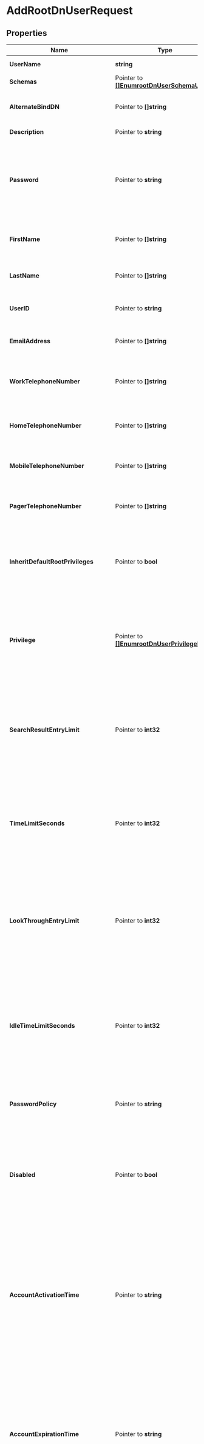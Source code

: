 # AddRootDnUserRequest

## Properties

Name | Type | Description | Notes
------------ | ------------- | ------------- | -------------
**UserName** | **string** | Name of the new Root DN User | 
**Schemas** | Pointer to [**[]EnumrootDnUserSchemaUrn**](EnumrootDnUserSchemaUrn.md) |  | [optional] 
**AlternateBindDN** | Pointer to **[]string** | Specifies one or more alternate DNs that can be used to bind to the server as this User. | [optional] 
**Description** | Pointer to **string** | A description for this User. | [optional] 
**Password** | Pointer to **string** | Specifies the user&#39;s password. This is stored in the userPassword LDAP attribute. To set a pre-hashed value, the account making the change must have the bypass-pw-policy privilege. | [optional] 
**FirstName** | Pointer to **[]string** | Specifies the user&#39;s first name. This is stored in the givenName LDAP attribute. | [optional] 
**LastName** | Pointer to **[]string** | Specifies the user&#39;s last name. This is stored in the sn LDAP attribute. | [optional] 
**UserID** | Pointer to **string** | Specifies the user&#39;s user ID. This is stored in the uid LDAP attribute. | [optional] 
**EmailAddress** | Pointer to **[]string** | Specifies the user&#39;s email address. This is stored in the mail LDAP attribute. | [optional] 
**WorkTelephoneNumber** | Pointer to **[]string** | Specifies the user&#39;s work telephone number. This is stored in the telephoneNumber LDAP attribute. | [optional] 
**HomeTelephoneNumber** | Pointer to **[]string** | Specifies the user&#39;s home telephone number. This is stored in the homePhone LDAP attribute. | [optional] 
**MobileTelephoneNumber** | Pointer to **[]string** | Specifies the user&#39;s mobile telephone number. This is stored in the mobile LDAP attribute. | [optional] 
**PagerTelephoneNumber** | Pointer to **[]string** | Specifies the user&#39;s pager telephone number. This is stored in the pager LDAP attribute. | [optional] 
**InheritDefaultRootPrivileges** | Pointer to **bool** | Indicates whether this User should be automatically granted the set of privileges defined in the default-root-privilege-name property of the Root DN configuration object. | [optional] 
**Privilege** | Pointer to [**[]EnumrootDnUserPrivilegeProp**](EnumrootDnUserPrivilegeProp.md) | Privileges that are either explicitly granted or revoked from the root user. Privileges can be revoked by including a minus sign (-) before the privilege name. This is stored in the ds-privilege-name LDAP attribute. | [optional] 
**SearchResultEntryLimit** | Pointer to **int32** | Specifies the maximum number of entries that the server may return to the user in response to any single search request. A value of 0 indicates no limit should be enforced. This is stored in the ds-rlim-size-limit LDAP attribute. | [optional] 
**TimeLimitSeconds** | Pointer to **int32** | Specifies the maximum length of time (in seconds) that the server may spend processing any single search request. A value of 0 indicates no limit should be enforced. This is stored in the ds-rlim-time-limit LDAP attribute. | [optional] 
**LookThroughEntryLimit** | Pointer to **int32** | Specifies the maximum number of candidate entries that the server may examine in the course of processing any single search request. A value of 0 indicates no limit should be enforced. This is stored in the ds-rlim-lookthrough-limit LDAP attribute. | [optional] 
**IdleTimeLimitSeconds** | Pointer to **int32** | Specifies the maximum length of time (in seconds) that a connection authenticated as this user may remain established without issuing any requests. A value of 0 indicates no limit should be enforced. This is stored in the ds-rlim-idle-time-limit LDAP attribute. | [optional] 
**PasswordPolicy** | Pointer to **string** | Specifies the password policy for the user. This is stored in the ds-pwp-password-policy-dn LDAP attribute. | [optional] 
**Disabled** | Pointer to **bool** | Specifies whether the root user account should be disabled. A disabled account is not permitted to authenticate, nor can it be used as an authorization identity. This is stored in the ds-pwp-account-disabled LDAP attribute. | [optional] 
**AccountActivationTime** | Pointer to **string** | Specifies the time, in generalized time format (e.g., &#39;20160101070000Z&#39;), that the root user account should become active. If an activation time is specified, the user will not be permitted to authenticate, nor can the account be used as an authorization identity, until the activation time has arrived. This is stored in the ds-pwp-account-activation-time LDAP attribute. | [optional] 
**AccountExpirationTime** | Pointer to **string** | Specifies the time, in generalized time format (e.g., &#39;20240101070000Z&#39;), that the root user account should expire. If an expiration time is specified, the user will not be permitted to authenticate, nor can the account be used as an authorization identity, after this time has passed. This is stored in the ds-pwp-account-expiration-time LDAP attribute. | [optional] 
**RequireSecureAuthentication** | Pointer to **bool** | Indicates whether this User must authenticate in a secure manner. When set to \&quot;true\&quot;, the User will only be allowed to authenticate over a secure connection or using a mechanism that does not expose user credentials (e.g., the CRAM-MD5, DIGEST-MD5, and GSSAPI SASL mechanisms). | [optional] 
**RequireSecureConnections** | Pointer to **bool** | Indicates whether this User must be required to communicate with the server over a secure connection. When set to \&quot;true\&quot;, the User will only be allowed to communicate with the server over a secure connection (i.e., using TLS or the StartTLS extended operation). | [optional] 
**AllowedAuthenticationType** | Pointer to **[]string** | Indicates that User should only be allowed to authenticate in certain ways. Allowed values include \&quot;simple\&quot; (to indicate that the user should be allowed to bind using simple authentication) or \&quot;sasl {mech}\&quot; (to indicate that the user should be allowed to bind using the specified SASL mechanism, like \&quot;sasl PLAIN\&quot;). The list of available SASL mechanisms can be retrieved by running \&quot;dsconfig --advanced list-sasl-mechanism-handlers\&quot;. | [optional] 
**AllowedAuthenticationIPAddress** | Pointer to **[]string** | An IPv4 or IPv6 address mask that controls the set of IP addresses from which this User can authenticate to the server. For instance a value of 127.0.0.1 (or ::1 in IPv6) would restricted access only to localhost connections, whereas 10.6.1.* would restrict access to servers on the 10.6.1.* subnet. | [optional] 
**PreferredOTPDeliveryMechanism** | Pointer to **[]string** | Overrides the default settings for the mechanisms (e.g., email or SMS) that are used to deliver one time passwords to Users. | [optional] 
**IsProxyable** | Pointer to [**EnumrootDnUserIsProxyableProp**](EnumrootDnUserIsProxyableProp.md) |  | [optional] 
**IsProxyableByDN** | Pointer to **[]string** | Specifies the DNs of accounts that can proxy as this User using the proxied authorization v1 or v2 control, the intermediate client control, or a SASL mechanism that allows specifying an alternate authorization identity. This property is only applicable if is-proxyable is set to \&quot;allowed\&quot; or \&quot;required\&quot;. | [optional] 
**IsProxyableByGroup** | Pointer to **[]string** | Specifies the DNs of groups whose members can proxy as this User using the proxied authorization v1 or v2 control, the intermediate client control, or a SASL mechanism that allows specifying an alternate authorization identity. This property is only applicable if is-proxyable is set to \&quot;allowed\&quot; or \&quot;required\&quot;. | [optional] 
**IsProxyableByURL** | Pointer to **[]string** | Specifies LDAP URLs of accounts that can proxy as this User using the proxied authorization v1 or v2 control, the intermediate client control, or a SASL mechanism that allows specifying an alternate authorization identity. This property is only applicable if is-proxyable is set to \&quot;allowed\&quot; or \&quot;required\&quot;. | [optional] 
**MayProxyAsDN** | Pointer to **[]string** | This restricts the set of accounts that this User can proxy as to entries with the specified DNs. | [optional] 
**MayProxyAsGroup** | Pointer to **[]string** | This restricts the set of accounts that this User can proxy as to entries that are in the group with the specified DN. | [optional] 
**MayProxyAsURL** | Pointer to **[]string** | This restricts the set of accounts that this User can proxy as to entries that are matched by the specified LDAP URL. | [optional] 

## Methods

### NewAddRootDnUserRequest

`func NewAddRootDnUserRequest(userName string, ) *AddRootDnUserRequest`

NewAddRootDnUserRequest instantiates a new AddRootDnUserRequest object
This constructor will assign default values to properties that have it defined,
and makes sure properties required by API are set, but the set of arguments
will change when the set of required properties is changed

### NewAddRootDnUserRequestWithDefaults

`func NewAddRootDnUserRequestWithDefaults() *AddRootDnUserRequest`

NewAddRootDnUserRequestWithDefaults instantiates a new AddRootDnUserRequest object
This constructor will only assign default values to properties that have it defined,
but it doesn't guarantee that properties required by API are set

### GetUserName

`func (o *AddRootDnUserRequest) GetUserName() string`

GetUserName returns the UserName field if non-nil, zero value otherwise.

### GetUserNameOk

`func (o *AddRootDnUserRequest) GetUserNameOk() (*string, bool)`

GetUserNameOk returns a tuple with the UserName field if it's non-nil, zero value otherwise
and a boolean to check if the value has been set.

### SetUserName

`func (o *AddRootDnUserRequest) SetUserName(v string)`

SetUserName sets UserName field to given value.


### GetSchemas

`func (o *AddRootDnUserRequest) GetSchemas() []EnumrootDnUserSchemaUrn`

GetSchemas returns the Schemas field if non-nil, zero value otherwise.

### GetSchemasOk

`func (o *AddRootDnUserRequest) GetSchemasOk() (*[]EnumrootDnUserSchemaUrn, bool)`

GetSchemasOk returns a tuple with the Schemas field if it's non-nil, zero value otherwise
and a boolean to check if the value has been set.

### SetSchemas

`func (o *AddRootDnUserRequest) SetSchemas(v []EnumrootDnUserSchemaUrn)`

SetSchemas sets Schemas field to given value.

### HasSchemas

`func (o *AddRootDnUserRequest) HasSchemas() bool`

HasSchemas returns a boolean if a field has been set.

### GetAlternateBindDN

`func (o *AddRootDnUserRequest) GetAlternateBindDN() []string`

GetAlternateBindDN returns the AlternateBindDN field if non-nil, zero value otherwise.

### GetAlternateBindDNOk

`func (o *AddRootDnUserRequest) GetAlternateBindDNOk() (*[]string, bool)`

GetAlternateBindDNOk returns a tuple with the AlternateBindDN field if it's non-nil, zero value otherwise
and a boolean to check if the value has been set.

### SetAlternateBindDN

`func (o *AddRootDnUserRequest) SetAlternateBindDN(v []string)`

SetAlternateBindDN sets AlternateBindDN field to given value.

### HasAlternateBindDN

`func (o *AddRootDnUserRequest) HasAlternateBindDN() bool`

HasAlternateBindDN returns a boolean if a field has been set.

### GetDescription

`func (o *AddRootDnUserRequest) GetDescription() string`

GetDescription returns the Description field if non-nil, zero value otherwise.

### GetDescriptionOk

`func (o *AddRootDnUserRequest) GetDescriptionOk() (*string, bool)`

GetDescriptionOk returns a tuple with the Description field if it's non-nil, zero value otherwise
and a boolean to check if the value has been set.

### SetDescription

`func (o *AddRootDnUserRequest) SetDescription(v string)`

SetDescription sets Description field to given value.

### HasDescription

`func (o *AddRootDnUserRequest) HasDescription() bool`

HasDescription returns a boolean if a field has been set.

### GetPassword

`func (o *AddRootDnUserRequest) GetPassword() string`

GetPassword returns the Password field if non-nil, zero value otherwise.

### GetPasswordOk

`func (o *AddRootDnUserRequest) GetPasswordOk() (*string, bool)`

GetPasswordOk returns a tuple with the Password field if it's non-nil, zero value otherwise
and a boolean to check if the value has been set.

### SetPassword

`func (o *AddRootDnUserRequest) SetPassword(v string)`

SetPassword sets Password field to given value.

### HasPassword

`func (o *AddRootDnUserRequest) HasPassword() bool`

HasPassword returns a boolean if a field has been set.

### GetFirstName

`func (o *AddRootDnUserRequest) GetFirstName() []string`

GetFirstName returns the FirstName field if non-nil, zero value otherwise.

### GetFirstNameOk

`func (o *AddRootDnUserRequest) GetFirstNameOk() (*[]string, bool)`

GetFirstNameOk returns a tuple with the FirstName field if it's non-nil, zero value otherwise
and a boolean to check if the value has been set.

### SetFirstName

`func (o *AddRootDnUserRequest) SetFirstName(v []string)`

SetFirstName sets FirstName field to given value.

### HasFirstName

`func (o *AddRootDnUserRequest) HasFirstName() bool`

HasFirstName returns a boolean if a field has been set.

### GetLastName

`func (o *AddRootDnUserRequest) GetLastName() []string`

GetLastName returns the LastName field if non-nil, zero value otherwise.

### GetLastNameOk

`func (o *AddRootDnUserRequest) GetLastNameOk() (*[]string, bool)`

GetLastNameOk returns a tuple with the LastName field if it's non-nil, zero value otherwise
and a boolean to check if the value has been set.

### SetLastName

`func (o *AddRootDnUserRequest) SetLastName(v []string)`

SetLastName sets LastName field to given value.

### HasLastName

`func (o *AddRootDnUserRequest) HasLastName() bool`

HasLastName returns a boolean if a field has been set.

### GetUserID

`func (o *AddRootDnUserRequest) GetUserID() string`

GetUserID returns the UserID field if non-nil, zero value otherwise.

### GetUserIDOk

`func (o *AddRootDnUserRequest) GetUserIDOk() (*string, bool)`

GetUserIDOk returns a tuple with the UserID field if it's non-nil, zero value otherwise
and a boolean to check if the value has been set.

### SetUserID

`func (o *AddRootDnUserRequest) SetUserID(v string)`

SetUserID sets UserID field to given value.

### HasUserID

`func (o *AddRootDnUserRequest) HasUserID() bool`

HasUserID returns a boolean if a field has been set.

### GetEmailAddress

`func (o *AddRootDnUserRequest) GetEmailAddress() []string`

GetEmailAddress returns the EmailAddress field if non-nil, zero value otherwise.

### GetEmailAddressOk

`func (o *AddRootDnUserRequest) GetEmailAddressOk() (*[]string, bool)`

GetEmailAddressOk returns a tuple with the EmailAddress field if it's non-nil, zero value otherwise
and a boolean to check if the value has been set.

### SetEmailAddress

`func (o *AddRootDnUserRequest) SetEmailAddress(v []string)`

SetEmailAddress sets EmailAddress field to given value.

### HasEmailAddress

`func (o *AddRootDnUserRequest) HasEmailAddress() bool`

HasEmailAddress returns a boolean if a field has been set.

### GetWorkTelephoneNumber

`func (o *AddRootDnUserRequest) GetWorkTelephoneNumber() []string`

GetWorkTelephoneNumber returns the WorkTelephoneNumber field if non-nil, zero value otherwise.

### GetWorkTelephoneNumberOk

`func (o *AddRootDnUserRequest) GetWorkTelephoneNumberOk() (*[]string, bool)`

GetWorkTelephoneNumberOk returns a tuple with the WorkTelephoneNumber field if it's non-nil, zero value otherwise
and a boolean to check if the value has been set.

### SetWorkTelephoneNumber

`func (o *AddRootDnUserRequest) SetWorkTelephoneNumber(v []string)`

SetWorkTelephoneNumber sets WorkTelephoneNumber field to given value.

### HasWorkTelephoneNumber

`func (o *AddRootDnUserRequest) HasWorkTelephoneNumber() bool`

HasWorkTelephoneNumber returns a boolean if a field has been set.

### GetHomeTelephoneNumber

`func (o *AddRootDnUserRequest) GetHomeTelephoneNumber() []string`

GetHomeTelephoneNumber returns the HomeTelephoneNumber field if non-nil, zero value otherwise.

### GetHomeTelephoneNumberOk

`func (o *AddRootDnUserRequest) GetHomeTelephoneNumberOk() (*[]string, bool)`

GetHomeTelephoneNumberOk returns a tuple with the HomeTelephoneNumber field if it's non-nil, zero value otherwise
and a boolean to check if the value has been set.

### SetHomeTelephoneNumber

`func (o *AddRootDnUserRequest) SetHomeTelephoneNumber(v []string)`

SetHomeTelephoneNumber sets HomeTelephoneNumber field to given value.

### HasHomeTelephoneNumber

`func (o *AddRootDnUserRequest) HasHomeTelephoneNumber() bool`

HasHomeTelephoneNumber returns a boolean if a field has been set.

### GetMobileTelephoneNumber

`func (o *AddRootDnUserRequest) GetMobileTelephoneNumber() []string`

GetMobileTelephoneNumber returns the MobileTelephoneNumber field if non-nil, zero value otherwise.

### GetMobileTelephoneNumberOk

`func (o *AddRootDnUserRequest) GetMobileTelephoneNumberOk() (*[]string, bool)`

GetMobileTelephoneNumberOk returns a tuple with the MobileTelephoneNumber field if it's non-nil, zero value otherwise
and a boolean to check if the value has been set.

### SetMobileTelephoneNumber

`func (o *AddRootDnUserRequest) SetMobileTelephoneNumber(v []string)`

SetMobileTelephoneNumber sets MobileTelephoneNumber field to given value.

### HasMobileTelephoneNumber

`func (o *AddRootDnUserRequest) HasMobileTelephoneNumber() bool`

HasMobileTelephoneNumber returns a boolean if a field has been set.

### GetPagerTelephoneNumber

`func (o *AddRootDnUserRequest) GetPagerTelephoneNumber() []string`

GetPagerTelephoneNumber returns the PagerTelephoneNumber field if non-nil, zero value otherwise.

### GetPagerTelephoneNumberOk

`func (o *AddRootDnUserRequest) GetPagerTelephoneNumberOk() (*[]string, bool)`

GetPagerTelephoneNumberOk returns a tuple with the PagerTelephoneNumber field if it's non-nil, zero value otherwise
and a boolean to check if the value has been set.

### SetPagerTelephoneNumber

`func (o *AddRootDnUserRequest) SetPagerTelephoneNumber(v []string)`

SetPagerTelephoneNumber sets PagerTelephoneNumber field to given value.

### HasPagerTelephoneNumber

`func (o *AddRootDnUserRequest) HasPagerTelephoneNumber() bool`

HasPagerTelephoneNumber returns a boolean if a field has been set.

### GetInheritDefaultRootPrivileges

`func (o *AddRootDnUserRequest) GetInheritDefaultRootPrivileges() bool`

GetInheritDefaultRootPrivileges returns the InheritDefaultRootPrivileges field if non-nil, zero value otherwise.

### GetInheritDefaultRootPrivilegesOk

`func (o *AddRootDnUserRequest) GetInheritDefaultRootPrivilegesOk() (*bool, bool)`

GetInheritDefaultRootPrivilegesOk returns a tuple with the InheritDefaultRootPrivileges field if it's non-nil, zero value otherwise
and a boolean to check if the value has been set.

### SetInheritDefaultRootPrivileges

`func (o *AddRootDnUserRequest) SetInheritDefaultRootPrivileges(v bool)`

SetInheritDefaultRootPrivileges sets InheritDefaultRootPrivileges field to given value.

### HasInheritDefaultRootPrivileges

`func (o *AddRootDnUserRequest) HasInheritDefaultRootPrivileges() bool`

HasInheritDefaultRootPrivileges returns a boolean if a field has been set.

### GetPrivilege

`func (o *AddRootDnUserRequest) GetPrivilege() []EnumrootDnUserPrivilegeProp`

GetPrivilege returns the Privilege field if non-nil, zero value otherwise.

### GetPrivilegeOk

`func (o *AddRootDnUserRequest) GetPrivilegeOk() (*[]EnumrootDnUserPrivilegeProp, bool)`

GetPrivilegeOk returns a tuple with the Privilege field if it's non-nil, zero value otherwise
and a boolean to check if the value has been set.

### SetPrivilege

`func (o *AddRootDnUserRequest) SetPrivilege(v []EnumrootDnUserPrivilegeProp)`

SetPrivilege sets Privilege field to given value.

### HasPrivilege

`func (o *AddRootDnUserRequest) HasPrivilege() bool`

HasPrivilege returns a boolean if a field has been set.

### GetSearchResultEntryLimit

`func (o *AddRootDnUserRequest) GetSearchResultEntryLimit() int32`

GetSearchResultEntryLimit returns the SearchResultEntryLimit field if non-nil, zero value otherwise.

### GetSearchResultEntryLimitOk

`func (o *AddRootDnUserRequest) GetSearchResultEntryLimitOk() (*int32, bool)`

GetSearchResultEntryLimitOk returns a tuple with the SearchResultEntryLimit field if it's non-nil, zero value otherwise
and a boolean to check if the value has been set.

### SetSearchResultEntryLimit

`func (o *AddRootDnUserRequest) SetSearchResultEntryLimit(v int32)`

SetSearchResultEntryLimit sets SearchResultEntryLimit field to given value.

### HasSearchResultEntryLimit

`func (o *AddRootDnUserRequest) HasSearchResultEntryLimit() bool`

HasSearchResultEntryLimit returns a boolean if a field has been set.

### GetTimeLimitSeconds

`func (o *AddRootDnUserRequest) GetTimeLimitSeconds() int32`

GetTimeLimitSeconds returns the TimeLimitSeconds field if non-nil, zero value otherwise.

### GetTimeLimitSecondsOk

`func (o *AddRootDnUserRequest) GetTimeLimitSecondsOk() (*int32, bool)`

GetTimeLimitSecondsOk returns a tuple with the TimeLimitSeconds field if it's non-nil, zero value otherwise
and a boolean to check if the value has been set.

### SetTimeLimitSeconds

`func (o *AddRootDnUserRequest) SetTimeLimitSeconds(v int32)`

SetTimeLimitSeconds sets TimeLimitSeconds field to given value.

### HasTimeLimitSeconds

`func (o *AddRootDnUserRequest) HasTimeLimitSeconds() bool`

HasTimeLimitSeconds returns a boolean if a field has been set.

### GetLookThroughEntryLimit

`func (o *AddRootDnUserRequest) GetLookThroughEntryLimit() int32`

GetLookThroughEntryLimit returns the LookThroughEntryLimit field if non-nil, zero value otherwise.

### GetLookThroughEntryLimitOk

`func (o *AddRootDnUserRequest) GetLookThroughEntryLimitOk() (*int32, bool)`

GetLookThroughEntryLimitOk returns a tuple with the LookThroughEntryLimit field if it's non-nil, zero value otherwise
and a boolean to check if the value has been set.

### SetLookThroughEntryLimit

`func (o *AddRootDnUserRequest) SetLookThroughEntryLimit(v int32)`

SetLookThroughEntryLimit sets LookThroughEntryLimit field to given value.

### HasLookThroughEntryLimit

`func (o *AddRootDnUserRequest) HasLookThroughEntryLimit() bool`

HasLookThroughEntryLimit returns a boolean if a field has been set.

### GetIdleTimeLimitSeconds

`func (o *AddRootDnUserRequest) GetIdleTimeLimitSeconds() int32`

GetIdleTimeLimitSeconds returns the IdleTimeLimitSeconds field if non-nil, zero value otherwise.

### GetIdleTimeLimitSecondsOk

`func (o *AddRootDnUserRequest) GetIdleTimeLimitSecondsOk() (*int32, bool)`

GetIdleTimeLimitSecondsOk returns a tuple with the IdleTimeLimitSeconds field if it's non-nil, zero value otherwise
and a boolean to check if the value has been set.

### SetIdleTimeLimitSeconds

`func (o *AddRootDnUserRequest) SetIdleTimeLimitSeconds(v int32)`

SetIdleTimeLimitSeconds sets IdleTimeLimitSeconds field to given value.

### HasIdleTimeLimitSeconds

`func (o *AddRootDnUserRequest) HasIdleTimeLimitSeconds() bool`

HasIdleTimeLimitSeconds returns a boolean if a field has been set.

### GetPasswordPolicy

`func (o *AddRootDnUserRequest) GetPasswordPolicy() string`

GetPasswordPolicy returns the PasswordPolicy field if non-nil, zero value otherwise.

### GetPasswordPolicyOk

`func (o *AddRootDnUserRequest) GetPasswordPolicyOk() (*string, bool)`

GetPasswordPolicyOk returns a tuple with the PasswordPolicy field if it's non-nil, zero value otherwise
and a boolean to check if the value has been set.

### SetPasswordPolicy

`func (o *AddRootDnUserRequest) SetPasswordPolicy(v string)`

SetPasswordPolicy sets PasswordPolicy field to given value.

### HasPasswordPolicy

`func (o *AddRootDnUserRequest) HasPasswordPolicy() bool`

HasPasswordPolicy returns a boolean if a field has been set.

### GetDisabled

`func (o *AddRootDnUserRequest) GetDisabled() bool`

GetDisabled returns the Disabled field if non-nil, zero value otherwise.

### GetDisabledOk

`func (o *AddRootDnUserRequest) GetDisabledOk() (*bool, bool)`

GetDisabledOk returns a tuple with the Disabled field if it's non-nil, zero value otherwise
and a boolean to check if the value has been set.

### SetDisabled

`func (o *AddRootDnUserRequest) SetDisabled(v bool)`

SetDisabled sets Disabled field to given value.

### HasDisabled

`func (o *AddRootDnUserRequest) HasDisabled() bool`

HasDisabled returns a boolean if a field has been set.

### GetAccountActivationTime

`func (o *AddRootDnUserRequest) GetAccountActivationTime() string`

GetAccountActivationTime returns the AccountActivationTime field if non-nil, zero value otherwise.

### GetAccountActivationTimeOk

`func (o *AddRootDnUserRequest) GetAccountActivationTimeOk() (*string, bool)`

GetAccountActivationTimeOk returns a tuple with the AccountActivationTime field if it's non-nil, zero value otherwise
and a boolean to check if the value has been set.

### SetAccountActivationTime

`func (o *AddRootDnUserRequest) SetAccountActivationTime(v string)`

SetAccountActivationTime sets AccountActivationTime field to given value.

### HasAccountActivationTime

`func (o *AddRootDnUserRequest) HasAccountActivationTime() bool`

HasAccountActivationTime returns a boolean if a field has been set.

### GetAccountExpirationTime

`func (o *AddRootDnUserRequest) GetAccountExpirationTime() string`

GetAccountExpirationTime returns the AccountExpirationTime field if non-nil, zero value otherwise.

### GetAccountExpirationTimeOk

`func (o *AddRootDnUserRequest) GetAccountExpirationTimeOk() (*string, bool)`

GetAccountExpirationTimeOk returns a tuple with the AccountExpirationTime field if it's non-nil, zero value otherwise
and a boolean to check if the value has been set.

### SetAccountExpirationTime

`func (o *AddRootDnUserRequest) SetAccountExpirationTime(v string)`

SetAccountExpirationTime sets AccountExpirationTime field to given value.

### HasAccountExpirationTime

`func (o *AddRootDnUserRequest) HasAccountExpirationTime() bool`

HasAccountExpirationTime returns a boolean if a field has been set.

### GetRequireSecureAuthentication

`func (o *AddRootDnUserRequest) GetRequireSecureAuthentication() bool`

GetRequireSecureAuthentication returns the RequireSecureAuthentication field if non-nil, zero value otherwise.

### GetRequireSecureAuthenticationOk

`func (o *AddRootDnUserRequest) GetRequireSecureAuthenticationOk() (*bool, bool)`

GetRequireSecureAuthenticationOk returns a tuple with the RequireSecureAuthentication field if it's non-nil, zero value otherwise
and a boolean to check if the value has been set.

### SetRequireSecureAuthentication

`func (o *AddRootDnUserRequest) SetRequireSecureAuthentication(v bool)`

SetRequireSecureAuthentication sets RequireSecureAuthentication field to given value.

### HasRequireSecureAuthentication

`func (o *AddRootDnUserRequest) HasRequireSecureAuthentication() bool`

HasRequireSecureAuthentication returns a boolean if a field has been set.

### GetRequireSecureConnections

`func (o *AddRootDnUserRequest) GetRequireSecureConnections() bool`

GetRequireSecureConnections returns the RequireSecureConnections field if non-nil, zero value otherwise.

### GetRequireSecureConnectionsOk

`func (o *AddRootDnUserRequest) GetRequireSecureConnectionsOk() (*bool, bool)`

GetRequireSecureConnectionsOk returns a tuple with the RequireSecureConnections field if it's non-nil, zero value otherwise
and a boolean to check if the value has been set.

### SetRequireSecureConnections

`func (o *AddRootDnUserRequest) SetRequireSecureConnections(v bool)`

SetRequireSecureConnections sets RequireSecureConnections field to given value.

### HasRequireSecureConnections

`func (o *AddRootDnUserRequest) HasRequireSecureConnections() bool`

HasRequireSecureConnections returns a boolean if a field has been set.

### GetAllowedAuthenticationType

`func (o *AddRootDnUserRequest) GetAllowedAuthenticationType() []string`

GetAllowedAuthenticationType returns the AllowedAuthenticationType field if non-nil, zero value otherwise.

### GetAllowedAuthenticationTypeOk

`func (o *AddRootDnUserRequest) GetAllowedAuthenticationTypeOk() (*[]string, bool)`

GetAllowedAuthenticationTypeOk returns a tuple with the AllowedAuthenticationType field if it's non-nil, zero value otherwise
and a boolean to check if the value has been set.

### SetAllowedAuthenticationType

`func (o *AddRootDnUserRequest) SetAllowedAuthenticationType(v []string)`

SetAllowedAuthenticationType sets AllowedAuthenticationType field to given value.

### HasAllowedAuthenticationType

`func (o *AddRootDnUserRequest) HasAllowedAuthenticationType() bool`

HasAllowedAuthenticationType returns a boolean if a field has been set.

### GetAllowedAuthenticationIPAddress

`func (o *AddRootDnUserRequest) GetAllowedAuthenticationIPAddress() []string`

GetAllowedAuthenticationIPAddress returns the AllowedAuthenticationIPAddress field if non-nil, zero value otherwise.

### GetAllowedAuthenticationIPAddressOk

`func (o *AddRootDnUserRequest) GetAllowedAuthenticationIPAddressOk() (*[]string, bool)`

GetAllowedAuthenticationIPAddressOk returns a tuple with the AllowedAuthenticationIPAddress field if it's non-nil, zero value otherwise
and a boolean to check if the value has been set.

### SetAllowedAuthenticationIPAddress

`func (o *AddRootDnUserRequest) SetAllowedAuthenticationIPAddress(v []string)`

SetAllowedAuthenticationIPAddress sets AllowedAuthenticationIPAddress field to given value.

### HasAllowedAuthenticationIPAddress

`func (o *AddRootDnUserRequest) HasAllowedAuthenticationIPAddress() bool`

HasAllowedAuthenticationIPAddress returns a boolean if a field has been set.

### GetPreferredOTPDeliveryMechanism

`func (o *AddRootDnUserRequest) GetPreferredOTPDeliveryMechanism() []string`

GetPreferredOTPDeliveryMechanism returns the PreferredOTPDeliveryMechanism field if non-nil, zero value otherwise.

### GetPreferredOTPDeliveryMechanismOk

`func (o *AddRootDnUserRequest) GetPreferredOTPDeliveryMechanismOk() (*[]string, bool)`

GetPreferredOTPDeliveryMechanismOk returns a tuple with the PreferredOTPDeliveryMechanism field if it's non-nil, zero value otherwise
and a boolean to check if the value has been set.

### SetPreferredOTPDeliveryMechanism

`func (o *AddRootDnUserRequest) SetPreferredOTPDeliveryMechanism(v []string)`

SetPreferredOTPDeliveryMechanism sets PreferredOTPDeliveryMechanism field to given value.

### HasPreferredOTPDeliveryMechanism

`func (o *AddRootDnUserRequest) HasPreferredOTPDeliveryMechanism() bool`

HasPreferredOTPDeliveryMechanism returns a boolean if a field has been set.

### GetIsProxyable

`func (o *AddRootDnUserRequest) GetIsProxyable() EnumrootDnUserIsProxyableProp`

GetIsProxyable returns the IsProxyable field if non-nil, zero value otherwise.

### GetIsProxyableOk

`func (o *AddRootDnUserRequest) GetIsProxyableOk() (*EnumrootDnUserIsProxyableProp, bool)`

GetIsProxyableOk returns a tuple with the IsProxyable field if it's non-nil, zero value otherwise
and a boolean to check if the value has been set.

### SetIsProxyable

`func (o *AddRootDnUserRequest) SetIsProxyable(v EnumrootDnUserIsProxyableProp)`

SetIsProxyable sets IsProxyable field to given value.

### HasIsProxyable

`func (o *AddRootDnUserRequest) HasIsProxyable() bool`

HasIsProxyable returns a boolean if a field has been set.

### GetIsProxyableByDN

`func (o *AddRootDnUserRequest) GetIsProxyableByDN() []string`

GetIsProxyableByDN returns the IsProxyableByDN field if non-nil, zero value otherwise.

### GetIsProxyableByDNOk

`func (o *AddRootDnUserRequest) GetIsProxyableByDNOk() (*[]string, bool)`

GetIsProxyableByDNOk returns a tuple with the IsProxyableByDN field if it's non-nil, zero value otherwise
and a boolean to check if the value has been set.

### SetIsProxyableByDN

`func (o *AddRootDnUserRequest) SetIsProxyableByDN(v []string)`

SetIsProxyableByDN sets IsProxyableByDN field to given value.

### HasIsProxyableByDN

`func (o *AddRootDnUserRequest) HasIsProxyableByDN() bool`

HasIsProxyableByDN returns a boolean if a field has been set.

### GetIsProxyableByGroup

`func (o *AddRootDnUserRequest) GetIsProxyableByGroup() []string`

GetIsProxyableByGroup returns the IsProxyableByGroup field if non-nil, zero value otherwise.

### GetIsProxyableByGroupOk

`func (o *AddRootDnUserRequest) GetIsProxyableByGroupOk() (*[]string, bool)`

GetIsProxyableByGroupOk returns a tuple with the IsProxyableByGroup field if it's non-nil, zero value otherwise
and a boolean to check if the value has been set.

### SetIsProxyableByGroup

`func (o *AddRootDnUserRequest) SetIsProxyableByGroup(v []string)`

SetIsProxyableByGroup sets IsProxyableByGroup field to given value.

### HasIsProxyableByGroup

`func (o *AddRootDnUserRequest) HasIsProxyableByGroup() bool`

HasIsProxyableByGroup returns a boolean if a field has been set.

### GetIsProxyableByURL

`func (o *AddRootDnUserRequest) GetIsProxyableByURL() []string`

GetIsProxyableByURL returns the IsProxyableByURL field if non-nil, zero value otherwise.

### GetIsProxyableByURLOk

`func (o *AddRootDnUserRequest) GetIsProxyableByURLOk() (*[]string, bool)`

GetIsProxyableByURLOk returns a tuple with the IsProxyableByURL field if it's non-nil, zero value otherwise
and a boolean to check if the value has been set.

### SetIsProxyableByURL

`func (o *AddRootDnUserRequest) SetIsProxyableByURL(v []string)`

SetIsProxyableByURL sets IsProxyableByURL field to given value.

### HasIsProxyableByURL

`func (o *AddRootDnUserRequest) HasIsProxyableByURL() bool`

HasIsProxyableByURL returns a boolean if a field has been set.

### GetMayProxyAsDN

`func (o *AddRootDnUserRequest) GetMayProxyAsDN() []string`

GetMayProxyAsDN returns the MayProxyAsDN field if non-nil, zero value otherwise.

### GetMayProxyAsDNOk

`func (o *AddRootDnUserRequest) GetMayProxyAsDNOk() (*[]string, bool)`

GetMayProxyAsDNOk returns a tuple with the MayProxyAsDN field if it's non-nil, zero value otherwise
and a boolean to check if the value has been set.

### SetMayProxyAsDN

`func (o *AddRootDnUserRequest) SetMayProxyAsDN(v []string)`

SetMayProxyAsDN sets MayProxyAsDN field to given value.

### HasMayProxyAsDN

`func (o *AddRootDnUserRequest) HasMayProxyAsDN() bool`

HasMayProxyAsDN returns a boolean if a field has been set.

### GetMayProxyAsGroup

`func (o *AddRootDnUserRequest) GetMayProxyAsGroup() []string`

GetMayProxyAsGroup returns the MayProxyAsGroup field if non-nil, zero value otherwise.

### GetMayProxyAsGroupOk

`func (o *AddRootDnUserRequest) GetMayProxyAsGroupOk() (*[]string, bool)`

GetMayProxyAsGroupOk returns a tuple with the MayProxyAsGroup field if it's non-nil, zero value otherwise
and a boolean to check if the value has been set.

### SetMayProxyAsGroup

`func (o *AddRootDnUserRequest) SetMayProxyAsGroup(v []string)`

SetMayProxyAsGroup sets MayProxyAsGroup field to given value.

### HasMayProxyAsGroup

`func (o *AddRootDnUserRequest) HasMayProxyAsGroup() bool`

HasMayProxyAsGroup returns a boolean if a field has been set.

### GetMayProxyAsURL

`func (o *AddRootDnUserRequest) GetMayProxyAsURL() []string`

GetMayProxyAsURL returns the MayProxyAsURL field if non-nil, zero value otherwise.

### GetMayProxyAsURLOk

`func (o *AddRootDnUserRequest) GetMayProxyAsURLOk() (*[]string, bool)`

GetMayProxyAsURLOk returns a tuple with the MayProxyAsURL field if it's non-nil, zero value otherwise
and a boolean to check if the value has been set.

### SetMayProxyAsURL

`func (o *AddRootDnUserRequest) SetMayProxyAsURL(v []string)`

SetMayProxyAsURL sets MayProxyAsURL field to given value.

### HasMayProxyAsURL

`func (o *AddRootDnUserRequest) HasMayProxyAsURL() bool`

HasMayProxyAsURL returns a boolean if a field has been set.


[[Back to Model list]](../README.md#documentation-for-models) [[Back to API list]](../README.md#documentation-for-api-endpoints) [[Back to README]](../README.md)


